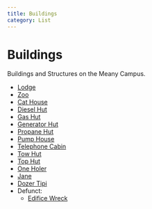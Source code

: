 ```yaml
---
title: Buildings
category: List
---
```

# Buildings

Buildings and Structures on the Meany Campus.

* [Lodge](Lodge)
* [Zoo](Zoo)
* [Cat House](Cat-House)
* [Diesel Hut](Diesel-Hut)
* [Gas Hut](Gas-Hut)
* [Generator Hut](Generator-Hut)
* [Propane Hut](Propane-Hut)
* [Pump House](Pump-House)
* [Telephone Cabin](Telephone-Cabin)
* [Tow Hut](Tow-Hut)
* [Top Hut](Top-Hut)
* [One Holer](One-Holer)
* [Jane](Jane)
* [Dozer Tipi](Dozer-Tipi)
* Defunct:
    * [Edifice Wreck](Edifice-Wreck)
